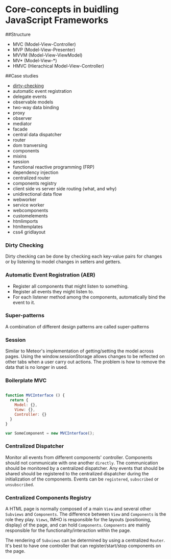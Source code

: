 # Core-concepts in buidling JavaScript Frameworks

##Structure

+ MVC (Model-View-Controller)
+ MVP (Model-View-Presenter)
+ MVVM (Model-View-ViewModel)
+ MV* (Model-View-*)
+ HMVC (Hierachical Model-View-Controller)

##Case studies

+ [dirty-checking](#user-content-dirty-checking)
+ automatic event registration
+ delegate events
+ observable models
+ two-way data binding
+ proxy
+ observer
+ mediator
+ facade
+ central data dispatcher
+ router
+ dom tranversing
+ components
+ mixins
+ session 
+ functional reactive programming (FRP)
+ dependency injection
+ centralized router
+ components registry
+ client side vs server side routing (what, and why)
+ unidirectional data flow
+ webworker
+ service worker
+ webcomponents
+ customelements
+ htmlimports
+ htmltemplates
+ css4 gridlayout

### Dirty Checking

Dirty checking can be done by checking each key-value pairs for changes or by listening to model changes in setters and getters.

### Automatic Event Registration (AER)

+ Register all components that might listen to something.
+ Register all events they might listen to.
+ For each listener method among the components, automatically bind the event to it.


### Super-patterns

A combination of different design patterns are called super-patterns

### Session 

Similar to Meteor's implementation of getting/setting the model across pages. Using the window.sessionStorage allows changes to be reflected on other tabs when a user carry out actions. The problem is how to remove the data that is no longer in used.

### Boilerplate MVC

```javascript

function MVCInterface () {
  return {
    Model: {},
    View: {},
    Controller: {}
  }
}

var SomeComponent = new MVCInterface();
```


### Centralized Dispatcher

Monitor all events from different components' controller. Components should not communicate with one another `directly`. The communication should be monitored by a centralized dispatcher. Any events that should be shared should be registered to the centralized dispatcher during the initialization of the components. Events can be `registered`, `subscribed` or `unsubscribed`.

### Centralized Components Registry

A HTML page is normally composed of a main `View` and several other `Subviews` and `Components`. The difference between `View` and `Components` is the role they play. `Views`, IMHO is responsible for the layouts (positioning, display) of the page, and can hold `Components`. `Components` are mainly responsible for the functionality/interaction within the page.

The rendering of `Subviews` can be determined by using a centralized `Router`. It's best to have one controller that can register/start/stop components on the page.
